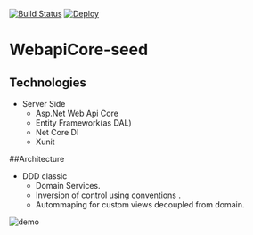 [![Build Status](https://travis-ci.org/MakingSense/WebApiCore-Seed.svg?branch=master)](https://travis-ci.org/MakingSense/WebApiCore-Seed)
[![Deploy](https://www.herokucdn.com/deploy/button.svg)](https://heroku.com/deploy?template=https://github.com/MakingSense/WebApiCore-Seed)
# WebapiCore-seed

## Technologies
* Server Side
    * Asp.Net Web Api Core
    * Entity Framework(as DAL)
    * Net Core DI
    * Xunit
    
##Architecture
* DDD classic
    * Domain Services.
    * Inversion of control using conventions .
    * Autommaping for custom views decoupled from domain.
  
![demo](http://www.methodsandtools.com/archive/onion17.jpg)
